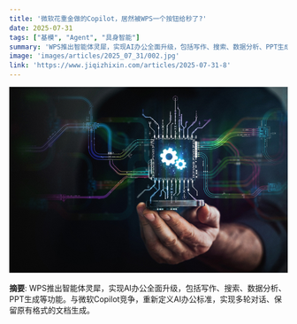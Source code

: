 ```yaml
---
title: '微软花重金做的Copilot，居然被WPS一个按钮给秒了?'
date: 2025-07-31
tags: ["基模", "Agent", "具身智能"]
summary: 'WPS推出智能体灵犀，实现AI办公全面升级，包括写作、搜索、数据分析、PPT生成等功能。与微软Copilot竞争，重新定义AI办公标准，实现多轮对话、保留原有格式的文档生成。'
image: 'images/articles/2025_07_31/002.jpg'
link: 'https://www.jiqizhixin.com/articles/2025-07-31-8'
---
```

![微软花重金做的Copilot，居然被WPS一个按钮给秒了?](images/articles/2025_07_31/002.jpg)

**摘要**: WPS推出智能体灵犀，实现AI办公全面升级，包括写作、搜索、数据分析、PPT生成等功能。与微软Copilot竞争，重新定义AI办公标准，实现多轮对话、保留原有格式的文档生成。
